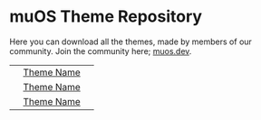 # muOS Theme Repository

Here you can download all the themes, made by members of our community. Join the community here; [muos.dev](https://muos.dev/#community).

|              |   |   |
:-------------------------:|:-------------------------:|:-------------------------:
![]()  |  [Theme Name]()
![]()  |  [Theme Name]()
![]()  |  [Theme Name]()
